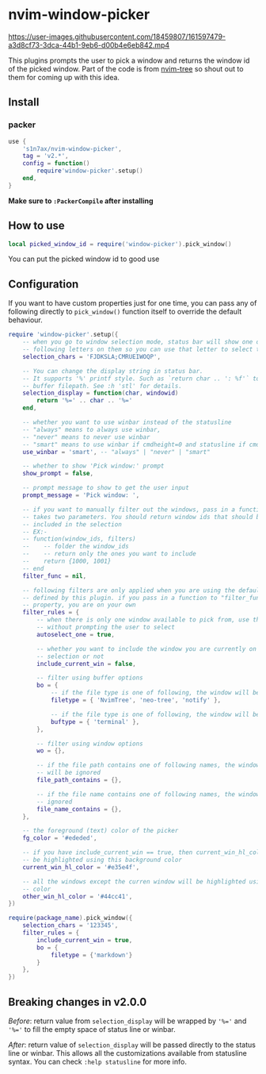 # nvim-window-picker

<https://user-images.githubusercontent.com/18459807/161597479-a3d8cf73-3dca-44b1-9eb6-d00b4e6eb842.mp4>

This plugins prompts the user to pick a window and returns the window id of the
picked window. Part of the code is from
[nvim-tree](https://github.com/kyazdani42/nvim-tree.lua) so shout out to them
for coming up with this idea.

## Install

### packer

```lua
use {
    's1n7ax/nvim-window-picker',
    tag = 'v2.*',
    config = function()
        require'window-picker'.setup()
    end,
}
```

**Make sure to `:PackerCompile` after installing**

## How to use

```lua
local picked_window_id = require('window-picker').pick_window()
```

You can put the picked window id to good use

## Configuration

If you want to have custom properties just for one time, you can pass any of
following directly to `pick_window()` function itself to override the default
behaviour.

```lua
require 'window-picker'.setup({
    -- when you go to window selection mode, status bar will show one of
    -- following letters on them so you can use that letter to select the window
    selection_chars = 'FJDKSLA;CMRUEIWOQP',

    -- You can change the display string in status bar.
    -- It supports '%' printf style. Such as `return char .. ': %f'` to display
    -- buffer filepath. See :h 'stl' for details.
    selection_display = function(char, windowid)
        return '%=' .. char .. '%='
    end,

    -- whether you want to use winbar instead of the statusline
    -- "always" means to always use winbar,
    -- "never" means to never use winbar
    -- "smart" means to use winbar if cmdheight=0 and statusline if cmdheight > 0
    use_winbar = 'smart', -- "always" | "never" | "smart"

    -- whether to show 'Pick window:' prompt
    show_prompt = false,

    -- prompt message to show to get the user input
    prompt_message = 'Pick window: ',

    -- if you want to manually filter out the windows, pass in a function that
    -- takes two parameters. You should return window ids that should be
    -- included in the selection
    -- EX:-
    -- function(window_ids, filters)
    --    -- folder the window_ids
    --    -- return only the ones you want to include
    --    return {1000, 1001}
    -- end
    filter_func = nil,

    -- following filters are only applied when you are using the default filter
    -- defined by this plugin. if you pass in a function to "filter_func"
    -- property, you are on your own
    filter_rules = {
        -- when there is only one window available to pick from, use that window
        -- without prompting the user to select
        autoselect_one = true,

        -- whether you want to include the window you are currently on to window
        -- selection or not
        include_current_win = false,

        -- filter using buffer options
        bo = {
            -- if the file type is one of following, the window will be ignored
            filetype = { 'NvimTree', 'neo-tree', 'notify' },

            -- if the file type is one of following, the window will be ignored
            buftype = { 'terminal' },
        },

        -- filter using window options
        wo = {},

        -- if the file path contains one of following names, the window
        -- will be ignored
        file_path_contains = {},

        -- if the file name contains one of following names, the window will be
        -- ignored
        file_name_contains = {},
    },

    -- the foreground (text) color of the picker
    fg_color = '#ededed',

    -- if you have include_current_win == true, then current_win_hl_color will
    -- be highlighted using this background color
    current_win_hl_color = '#e35e4f',

    -- all the windows except the curren window will be highlighted using this
    -- color
    other_win_hl_color = '#44cc41',
})
```

```lua
require(package_name).pick_window({
    selection_chars = '123345',
    filter_rules = {
        include_current_win = true,
        bo = {
            filetype = {'markdown'}
        }
    },
})
```

## Breaking changes in v2.0.0

_Before_: return value from `selection_display` will be wrapped by `'%='` and
`'%='` to fill the empty space of status line or winbar.

_After_: return value of `selection_display` will be passed directly to the
status line or winbar. This allows all the customizations available from
statusline syntax. You can check `:help statusline` for more info.
